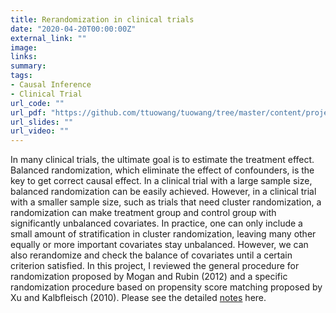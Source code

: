 ```yaml
---
title: Rerandomization in clinical trials
date: "2020-04-20T00:00:00Z"
external_link: ""
image:
links:
summary: 
tags:
- Causal Inference
- Clinical Trial
url_code: ""
url_pdf: "https://github.com/ttuowang/tuowang/tree/master/content/project/rerandomization"
url_slides: ""
url_video: ""
---
```


In many clinical trials, the ultimate goal is to estimate the treatment effect. Balanced randomization, which eliminate the effect of confounders, is the key to get correct causal effect. In a clinical trial with a large sample size, balanced randomization can be easily achieved. However, in a clinical trial with a smaller sample size, such as trials that need cluster randomization, a randomization can make treatment group and control group with significantly unbalanced covariates. In practice, one can only include a small amount of stratification in cluster randomization, leaving many other equally or more important covariates stay unbalanced. However, we can also rerandomize and check the balance of covariates until a certain criterion satisfied. In this project, I reviewed the general procedure for randomization proposed by Mogan and Rubin (2012) and a specific randomization procedure based on propensity score matching proposed by Xu and Kalbfleisch (2010). Please see the detailed [notes](rerandomization.pdf) here.
